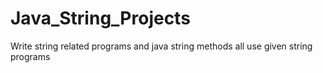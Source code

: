 # Java_String_Projects
Write string related programs and java string methods all use given string programs
